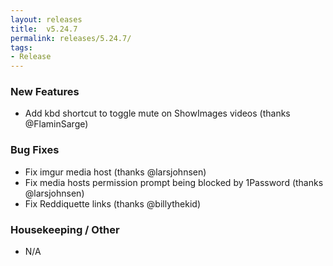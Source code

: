 ```yaml
---
layout: releases
title:  v5.24.7
permalink: releases/5.24.7/
tags:
- Release
---
```


### New Features

- Add kbd shortcut to toggle mute on ShowImages videos (thanks @FlaminSarge)

### Bug Fixes

- Fix imgur media host (thanks @larsjohnsen)
- Fix media hosts permission prompt being blocked by 1Password (thanks @larsjohnsen)
- Fix Reddiquette links (thanks @billythekid)

### Housekeeping / Other

- N/A
